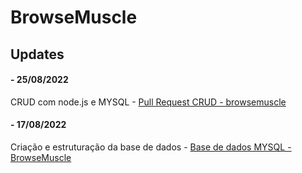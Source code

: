 # BrowseMuscle

## Updates

#### - 25/08/2022
CRUD com node.js e MYSQL - [Pull Request CRUD - browsemuscle](https://github.com/8fn/BrowseMuscle/pull/8)


#### - 17/08/2022

Criação e estruturação da base de dados - [Base de dados MYSQL - BrowseMuscle](https://github.com/8fn/BrowseMuscle/pull/1)
